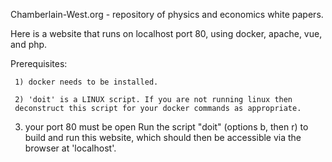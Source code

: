 Chamberlain-West.org - repository of physics and economics white papers.

Here is a website that runs on localhost port 80, using docker, apache, vue, and php.

Prerequisites:

     1) docker needs to be installed.

     2) 'doit' is a LINUX script. If you are not running linux then 
     deconstruct this script for your docker commands as appropriate.

3) your port 80 must be open
Run the script "doit" (options b, then r) to build and run this website, which should then be accessible via the browser at 'localhost'.
